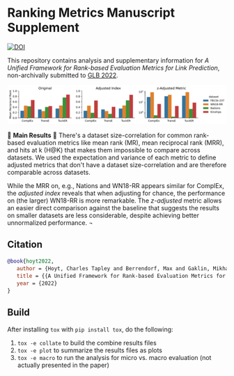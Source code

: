 # Ranking Metrics Manuscript Supplement

[![DOI](https://zenodo.org/badge/DOI/10.5281/zenodo.6347429.svg)](https://doi.org/10.5281/zenodo.6347429)

This repository contains analysis and supplementary information for _A Unified
Framework for Rank-based Evaluation Metrics for Link Prediction_, non-archivally
submitted to
[GLB 2022](https://graph-learning-benchmarks.github.io/glb2022).

![Results](charts/mean_reciprocal_rank_plot.svg)

📣 **Main Results** 📣 There's a dataset size-correlation for common rank-based
evaluation metrics like mean rank (MR), mean reciprocal rank (MRR), and hits at
k (H@K) that makes them impossible to compare across datasets. We used the
expectation and variance of each metric to define adjusted metrics that
don't have a dataset size-correlation and are therefore comparable across
datasets.

While the MRR on, e.g., Nations and WN18-RR appears similar for ComplEx, the
_adjusted index_ reveals that when adjusting for chance, the performance on (the
larger) WN18-RR is more remarkable.
The _z-adjusted_ metric allows an easier direct comparison against the baseline
that suggests the results on smaller datasets are less considerable, despite
achieving better unnormalized performance.
¬
## Citation

```bibtex
@book{hoyt2022,
   author = {Hoyt, Charles Tapley and Berrendorf, Max and Gaklin, Mikhail and Tresp, Volker and Gyori, Benjamin M},
   title = {{A Unified Framework for Rank-based Evaluation Metrics for Link Prediction}},
   year = {2022}
}
```

## Build

After installing `tox` with `pip install tox`, do the following:

1. `tox -e collate` to build the combine results files
2. `tox -e plot` to summarize the results files as plots
3. `tox -e macro` to run the analysis for micro vs. macro evaluation (not
   actually presented in the paper)
